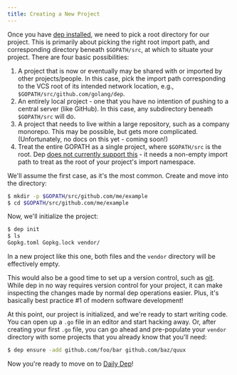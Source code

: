 ```yaml
---
title: Creating a New Project
---
```


Once you have [dep installed](installation.md), we need to pick a root directory for our project. This is primarily about picking the right root import path, and corresponding directory beneath `$GOPATH/src`, at which to situate your project. There are four basic possibilities:

1.  A project that is now or eventually may be shared with or imported by other projects/people. In this case, pick the import path corresponding to the VCS root of its intended network location, e.g., `$GOPATH/src/github.com/golang/dep`.
2.  An entirely local project - one that you have no intention of pushing to a central server (like GitHub). In this case, any subdirectory beneath `$GOPATH/src` will do.
3.  A project that needs to live within a large repository, such as a company monorepo. This may be possible, but gets more complicated. (Unfortunately, no docs on this yet - coming soon!)
4.  Treat the entire GOPATH as a single project, where `$GOPATH/src` is the root. Dep [does not currently support this](https://github.com/golang/dep/issues/417) - it needs a non-empty import path to treat as the root of your project's import namespace.

We'll assume the first case, as it's the most common. Create and move into the directory:

```bash
$ mkdir -p $GOPATH/src/github.com/me/example
$ cd $GOPATH/src/github.com/me/example
```

Now, we'll initialize the project:

```bash
$ dep init
$ ls
Gopkg.toml Gopkg.lock vendor/
```

In a new project like this one, both files and the `vendor` directory will be effectively empty.

This would also be a good time to set up a version control, such as [git](https://git-scm.com/). While dep in no way requires version control for your project, it can make inspecting the changes made by normal dep operations easier. Plus, it's basically best practice #1 of modern software development!

At this point, our project is initialized, and we're ready to start writing code. You can open up a `.go` file in an editor and start hacking away. Or, after creating your first `.go` file, you can go ahead and pre-populate your `vendor` directory with some projects that you already know that you'll need:

```bash
$ dep ensure -add github.com/foo/bar github.com/baz/quux
```

Now you're ready to move on to [Daily Dep](daily-dep.md)!
